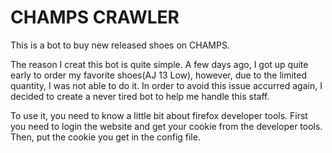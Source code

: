 # CHAMPS CRAWLER

This is a bot to buy new released shoes on CHAMPS.

The reason I creat this bot is quite simple. A few days ago, I got up quite early to order my favorite shoes(AJ 13 Low), however, due to the limited quantity, I was not able to do it. In order to avoid this issue accurred again, I decided to create a never tired bot to help me handle this staff. 

To use it, you need to know a little bit about firefox developer tools. First you need to login the website and get your cookie from the developer tools. Then, put the cookie you get in the config file. 


